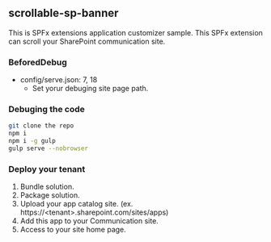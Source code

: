 ## scrollable-sp-banner
This is SPFx extensions application customizer sample.
This SPFx extension can scroll your SharePoint communication site.

### BeforedDebug
- config/serve.json: 7, 18
    - Set yorur debuging site page path.

### Debuging the code

```bash
git clone the repo
npm i
npm i -g gulp
gulp serve --nobrowser
```

### Deploy your tenant
1. Bundle solution.
2. Package solution.
3. Upload your app catalog site. (ex. https://\<tenant\>.sharepoint.com/sites/apps)
4. Add this app to your Communication site.
5. Access to your site home page.
